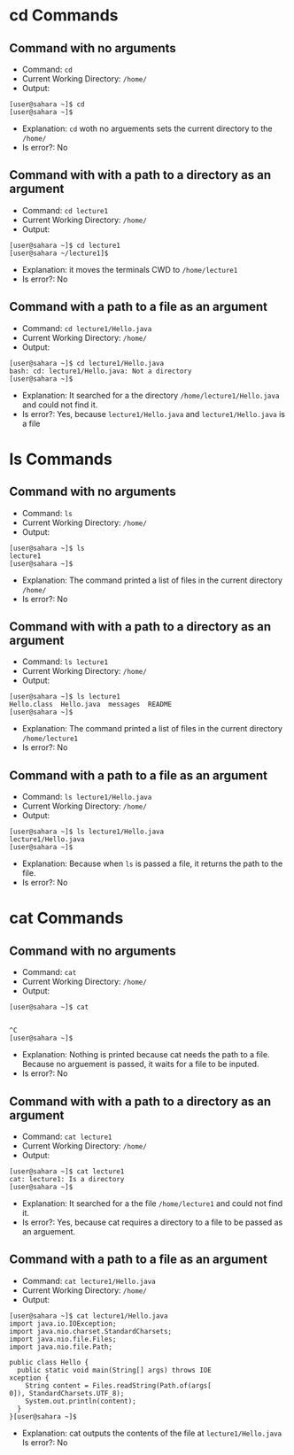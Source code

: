 # cd Commands
## Command with no arguments
* Command: `cd`
* Current Working Directory: `/home/`
* Output:
```
[user@sahara ~]$ cd
[user@sahara ~]$ 
```
* Explanation: `cd` woth no arguements sets the current directory to the `/home/`
* Is error?: No
## Command with with a path to a directory as an argument
* Command: `cd lecture1`
* Current Working Directory: `/home/`
* Output: 
```
[user@sahara ~]$ cd lecture1
[user@sahara ~/lecture1]$ 
```
* Explanation: it moves the terminals CWD to `/home/lecture1`
* Is error?: No
## Command with a path to a file as an argument
* Command: `cd lecture1/Hello.java`
* Current Working Directory: `/home/`
* Output: 
```
[user@sahara ~]$ cd lecture1/Hello.java
bash: cd: lecture1/Hello.java: Not a directory
[user@sahara ~]$ 
```
* Explanation: It searched for a the directory `/home/lecture1/Hello.java` and could not find it.
* Is error?: Yes, because `lecture1/Hello.java` and `lecture1/Hello.java` is a file
# ls Commands
## Command with no arguments
* Command: `ls`
* Current Working Directory: `/home/`
* Output: 
```
[user@sahara ~]$ ls
lecture1
[user@sahara ~]$ 
```
* Explanation: The command printed a list of files in the current directory `/home/`
* Is error?: No
## Command with with a path to a directory as an argument
* Command: `ls lecture1`
* Current Working Directory: `/home/`
* Output: 
```
[user@sahara ~]$ ls lecture1
Hello.class  Hello.java  messages  README
[user@sahara ~]$ 
```
* Explanation: The command printed a list of files in the current directory `/home/lecture1`
* Is error?: No
## Command with a path to a file as an argument
* Command: `ls lecture1/Hello.java`
* Current Working Directory: `/home/`
* Output: 
```
[user@sahara ~]$ ls lecture1/Hello.java
lecture1/Hello.java
[user@sahara ~]$ 
```
* Explanation: Because when `ls` is passed a file, it returns the path to the file.
* Is error?: No
# cat Commands
## Command with no arguments
* Command: `cat`
* Current Working Directory: `/home/`
* Output: 
```
[user@sahara ~]$ cat


^C
[user@sahara ~]$ 
```
* Explanation: Nothing is printed because cat needs the path to a file. Because no arguement is passed, it waits for a file to be inputed.
* Is error?: No
## Command with with a path to a directory as an argument
* Command: `cat lecture1`
* Current Working Directory: `/home/`
* Output: 
```
[user@sahara ~]$ cat lecture1
cat: lecture1: Is a directory
[user@sahara ~]$ 
```
* Explanation: It searched for a the file `/home/lecture1` and could not find it.
* Is error?: Yes, because cat requires a directory to a file to be passed as an arguement.
## Command with a path to a file as an argument
* Command: `cat lecture1/Hello.java`
* Current Working Directory: `/home/`
* Output: 
```
[user@sahara ~]$ cat lecture1/Hello.java
import java.io.IOException;
import java.nio.charset.StandardCharsets;
import java.nio.file.Files;
import java.nio.file.Path;

public class Hello {
  public static void main(String[] args) throws IOE
xception {
    String content = Files.readString(Path.of(args[
0]), StandardCharsets.UTF_8);    
    System.out.println(content);
  }
}[user@sahara ~]$ 
```
* Explanation: cat outputs the contents of the file at `lecture1/Hello.java`
Is error?: No
